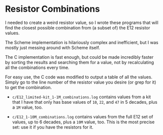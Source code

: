 # Resistor Combinations

I needed to create a weird resistor value, so I wrote these programs that will
find the closest possible combination from (a subset of) the E12 resistor
values.

The Scheme implementation is hilariously complex and inefficient, but I was
mostly just messing around with Scheme itself.

The C implementation is fast enough, but could be made incredibly faster by
sorting the results and searching them for a value, not by recalculating all the
combinations every time.

For easy use, the C code was modified to output a table of all the values.
Simply go to the line number of the resistor value you desire (or grep for it)
to get the combination.

- `c/E12_limited-kit_1-1M_combinations.log` contains values from a kit that I
  have that only has base values of `10`, `22`, and `47` in 5 decades, plus a
  `1M` value, too.

- `c/E12_1-10M_combinations.log` contains values from the full E12 set of
  values, up to 6 decades, plus a `10M` value, too. This is the most precise
  set: use it if you have the resistors for it.

